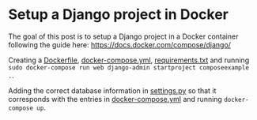 # Setup a Django project in Docker

The goal of this post is to setup a Django project in a Docker container following the guide here: https://docs.docker.com/compose/django/

Creating a [Dockerfile](mysite/Dockerfile), [docker-compose.yml](mysite/docker-compose.yml), [requirements.txt](mysite/requirements.txt) and running `sudo docker-compose run web django-admin startproject composeexample .`.

Adding the correct database information in [settings.py](mysite/composeexample/settings.py) so that it corresponds with the entries in [docker-compose.yml](mysite/docker-compose.yml) and running `docker-compose up`.
